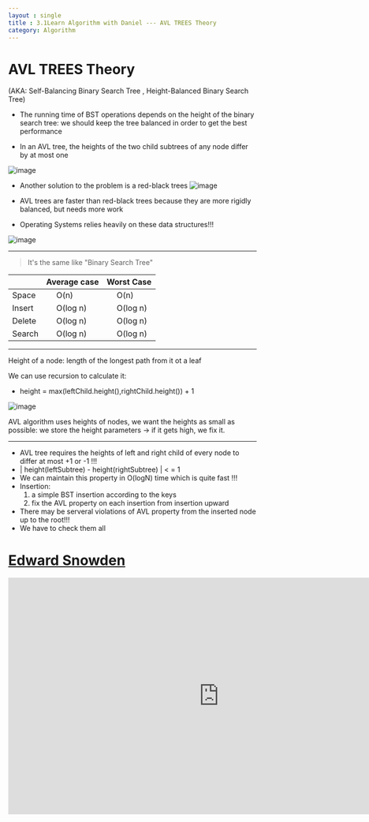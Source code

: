 ```yaml
---
layout : single
title : 3.1Learn Algorithm with Daniel --- AVL TREES Theory
category: Algorithm
---
```


# AVL TREES Theory
(AKA: Self-Balancing Binary Search Tree , Height-Balanced Binary Search Tree)


- The running time of BST operations depends on the height of the binary search tree: we should keep the tree balanced in order to get the best performance

- In an AVL tree, the heights of the two child subtrees of any node differ by at most one

![image](http://image.slidesharecdn.com/lecture11-140420071306-phpapp01/95/avl-tree-11-638.jpg?cb=1397978063)



- Another solution to the problem is a red-black trees
![image](http://images.slideplayer.com/25/7913304/slides/slide_6.jpg)


- AVL trees are faster than red-black trees because they are more rigidly balanced, but needs more work
- Operating Systems relies heavily on these data structures!!!

![image](http://image.slidesharecdn.com/redblacktree-140217061821-phpapp01/95/red-black-tree-23-638.jpg?cb=1392618090)


---

> It's the same like "Binary Search Tree"

 | | Average case | Worst Case
---|---|---
Space |  &emsp; O(n)  | &emsp; O(n)
Insert | &emsp; O(log n) | &emsp; O(log n)
Delete | &emsp; O(log n) | &emsp; O(log n)
Search | &emsp; O(log n) | &emsp; O(log n)

---

Height of a node: length of the longest path from it ot a leaf

We can use recursion to calculate it:

- height = max(leftChild.height(),rightChild.height()) + 1

![image](http://p1.bqimg.com/567571/d43978a58cedc07c.png)

AVL algorithm uses heights of nodes, we want the heights as small as possible: we store the height parameters -> if it gets high, we fix it.

---

- AVL tree requires the heights of left and right child of every node to differ at most +1 or -1 !!!
- | height(leftSubtree) - height(rightSubtree) | < = 1
- We can maintain this property in O(logN) time which is quite fast !!!
- Insertion:
    1.  a simple BST insertion according to the keys
    2.  fix the AVL property on each insertion from insertion upward
- There may be serveral violations of AVL property from the inserted node up to the root!!!
- We have to check them all


# [Edward Snowden](https://en.wikipedia.org/wiki/Edward_Snowden)

<div style="max-width:640px; margin:0 auto 10px;" >
<div
style="position: relative;
width:100%;
padding-bottom:56.25%;
height:0;">

<iframe width="854" height="480" src="https://www.youtube.com/embed/QlSAiI3xMh4" frameborder="0" allowfullscreen></iframe>

</div>
</div>
